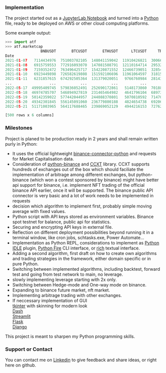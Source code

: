 ### Implementation

The project started out as a [JupyterLab Notebook](https://github.com/jupyterlab/jupyterlab) and turned into a [Python](https://github.com/python/cpython) file, ready to be deployed on AWS or other cloud computing platforms.

Some example output:
```python
>>> import atf
>>> atf.marketcap
                BNBUSDT       BTCUSDT       ETHUSDT      LTCUSDT     TRXUSDT      XRPUSDT
Date
2021-01-07   7114434976  751003782105  148041159042  11910426821  3006676303  15657847046
2021-01-08   6915759553  772916093070  147081508791  12110164714  2953245868  15485262175
2021-01-09   7159352472  763496425717  154220871552  12466739051  3285486028  15672349977
2021-01-10   6923449898  726582619808  151592106696  11961064597  3181539545  15223725997
2021-01-11   6231857615  674292505364  131379020051   9766760984  2814326736  13895257577
...                 ...           ...           ...          ...         ...          ...
2022-05-17  49995409745  579836052491  252690172861   5148173860  7018816249  21174278324
2022-05-18  46974785707  546894927819  231465464982   4641796104  6897383442  19607961845
2022-05-19  50142359022  577442044957  244088370801   5070810592  7147049293  20328274053
2022-05-20  49342301845  556145091060  236779800188   4824654738  6920698541  19825505800
2022-05-21  51171003965  564117688465  239869052129   4944216153  7276253800  20134901648

[500 rows x 6 columns]
```

### Milestones

Project is planed to be production ready in 2 years and shall remain written purly in Python:

- It uses the official lightweight [binance-connector-python](https://github.com/binance/binance-connector-python) and requests for Market Capitalisation data.
- Consideration of [python-binance](https://github.com/sammchardy/python-binance) and [CCXT](https://github.com/ccxt/ccxt) library. CCXT supports hundreds of exchanges out of the box which should faciliate the implementation of arbitrage among different exchanges, but python-binance (which won a contest sponsored by binance) might have better api support for binance, i.e. implement NFT trading of the official binance API earlier, once it will be supported. The binance public API connector is very basic and a lot of work needs to be implemented in requests
- decision which algorithm to implement first, probably simple moving average with fixed values.
- Python script with API keys stored as environment variables. Binance spot testnet for balance, public api for statistics.
- Securing and encrypting API keys in external file.
- Reflection on different deployment possibilities beyond running it in a terminal window, like cron jobs, schtasks.exe, Power Automate...
- Implementation as Python REPL, considerations to implement as [Python IDLE](https://github.com/python/cpython/tree/main/Lib/idlelib) plugin, [Python Fire](https://github.com/google/python-firegoogle) CLI interface, or [rich](https://github.com/Textualize/rich) textual interface.
- Adding a second algorithm, first draft on how to create own algorithms and trading strategies in the framework, either domain specific or in pure Python.
- Switching between implemented algorithms, including backtest, forward test and going from test network to main, no leverage.
- slowly implementing leverage starting with 2x only.
- Switching between Hedge-mode and One-way mode on binance.
- Expanding to binance future market, nft market. 
- Implementing arbitrage trading with other exchanges.
- If neccessary implementation of GUI  
   [tkinter](https://github.com/python/cpython/tree/main/Lib/tkinter) with skinning for modern look  
   [Dash](https://github.com/plotly/dash)  
   [Streamlit](https://github.com/streamlit/streamlit)  
   [Flask](https://github.com/pallets/flask/)   
   [Django](https://github.com/django/django)  
   
This project is meant to sharpen my Python programming skills.

### Support or Contact

You can contact me on [Linkedin](https://www.linkedin.com/in/streetyogi/) to give feedback and share ideas, or right here on github.

